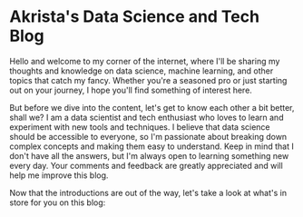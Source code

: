 # Akrista's Data Science and Tech Blog

Hello and welcome to my corner of the internet, where I'll be sharing my thoughts and knowledge on data science, machine learning, and other topics that catch my fancy. Whether you're a seasoned pro or just starting out on your journey, I hope you'll find something of interest here.

But before we dive into the content, let's get to know each other a bit better, shall we? I am a data scientist and tech enthusiast who loves to learn and experiment with new tools and techniques. I believe that data science should be accessible to everyone, so I'm passionate about breaking down complex concepts and making them easy to understand. Keep in mind that I don't have all the answers, but I'm always open to learning something new every day. Your comments and feedback are greatly appreciated and will help me improve this blog.

Now that the introductions are out of the way, let's take a look at what's in store for you on this blog:

```{tableofcontents}

```
